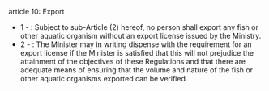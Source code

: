 article 10: Export

<ul>
			<li>1 - : Subject to sub-Article (2) hereof, no person shall export any fish or other aquatic organism without an export license issued by the Ministry.<ul>
			</ul></li>			<li>2 - : The Minister may in writing dispense with the requirement for an export license if the Minister is satisfied that this will not prejudice the attainment of the objectives of these Regulations and that there are adequate means of ensuring that the volume and nature of the fish or other aquatic organisms exported can be verified.<ul>
			</ul></li></ul>